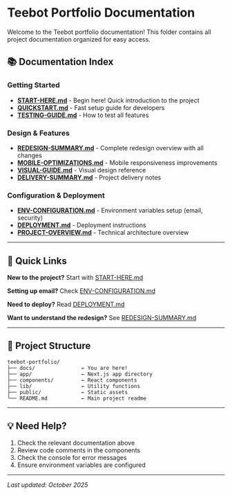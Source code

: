 # Teebot Portfolio Documentation

Welcome to the Teebot portfolio documentation! This folder contains all project documentation organized for easy access.

## 📚 Documentation Index

### **Getting Started**
- **[START-HERE.md](./START-HERE.md)** - Begin here! Quick introduction to the project
- **[QUICKSTART.md](./QUICKSTART.md)** - Fast setup guide for developers
- **[TESTING-GUIDE.md](./TESTING-GUIDE.md)** - How to test all features

### **Design & Features**
- **[REDESIGN-SUMMARY.md](./REDESIGN-SUMMARY.md)** - Complete redesign overview with all changes
- **[MOBILE-OPTIMIZATIONS.md](./MOBILE-OPTIMIZATIONS.md)** - Mobile responsiveness improvements
- **[VISUAL-GUIDE.md](./VISUAL-GUIDE.md)** - Visual design reference
- **[DELIVERY-SUMMARY.md](./DELIVERY-SUMMARY.md)** - Project delivery notes

### **Configuration & Deployment**
- **[ENV-CONFIGURATION.md](./ENV-CONFIGURATION.md)** - Environment variables setup (email, security)
- **[DEPLOYMENT.md](./DEPLOYMENT.md)** - Deployment instructions
- **[PROJECT-OVERVIEW.md](./PROJECT-OVERVIEW.md)** - Technical architecture overview

---

## 🚀 Quick Links

**New to the project?** Start with [START-HERE.md](./START-HERE.md)

**Setting up email?** Check [ENV-CONFIGURATION.md](./ENV-CONFIGURATION.md)

**Need to deploy?** Read [DEPLOYMENT.md](./DEPLOYMENT.md)

**Want to understand the redesign?** See [REDESIGN-SUMMARY.md](./REDESIGN-SUMMARY.md)

---

## 📁 Project Structure

```
teebot-portfolio/
├── docs/               ← You are here!
├── app/                ← Next.js app directory
├── components/         ← React components
├── lib/                ← Utility functions
├── public/             ← Static assets
└── README.md           ← Main project readme
```

---

## 💡 Need Help?

1. Check the relevant documentation above
2. Review code comments in the components
3. Check the console for error messages
4. Ensure environment variables are configured

---

*Last updated: October 2025*

